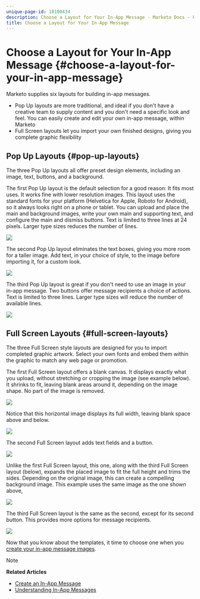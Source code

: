 ```yaml
---
unique-page-id: 10100434
description: Choose a Layout for Your In-App Message - Marketo Docs - Product Documentation
title: Choose a Layout for Your In-App Message
---
```


# Choose a Layout for Your In-App Message {#choose-a-layout-for-your-in-app-message}

Marketo supplies six layouts for building in-app messages.

* Pop Up layouts are more traditional, and ideal if you don't have a creative team to supply content and you don't need a specific look and feel. You can easily create and edit your own in-app message, within Marketo
* Full Screen layouts let you import your own finished designs, giving you complete graphic flexibility

## Pop Up Layouts {#pop-up-layouts}

The three Pop Up layouts all offer preset design elements, including an image, text, buttons, and a background.

The first Pop Up layout is the default selection for a good reason: It fits most uses. It works fine with lower resolution images. This layout uses the standard fonts for your platform (Helvetica for Apple, Roboto for Android), so it always looks right on a phone or tablet. You can upload and place the main and background images, write your own main and supporting text, and configure the main and dismiss buttons. Text is limited to three lines at 24 pixels. Larger type sizes reduces the number of lines.

![](assets/image2016-5-9-13-3a3-3a48.png)

The second Pop Up layout eliminates the text boxes, giving you more room for a taller image. Add text, in your choice of style, to the image before importing it, for a custom look.

![](assets/image2016-5-9-13-3a4-3a43.png)

The third Pop Up layout is great if you don't need to use an image in your in-app message. Two buttons offer message recipients a choice of actions. Text is limited to three lines. Larger type sizes will reduce the number of available lines.

![](assets/image2016-5-9-13-3a7-3a33.png)

## Full Screen Layouts {#full-screen-layouts}

The three Full Screen style layouts are designed for you to import completed graphic artwork. Select your own fonts and embed them within the graphic to match any web page or promotion.

The first Full Screen layout offers a blank canvas. It displays exactly what you upload, without stretching or cropping the image (see example below). It shrinks to fit, leaving blank areas around it, depending on the image shape. No part of the image is removed.

![](assets/image2016-5-9-13-3a9-3a26.png)

Notice that this horizontal image displays its full width, leaving blank space above and below.

![](assets/image2016-5-9-13-3a29-3a46.png)

The second Full Screen layout adds text fields and a button.

![](assets/image2016-5-9-13-3a10-3a27.png)

Unlike the first Full Screen layout, this one, along with the third Full Screen layout (below), expands the placed image to fit the full height and trims the sides. Depending on the original image, this can create a compelling background image. This example uses the same image as the one shown above,

![](assets/image2016-5-9-14-3a0-3a36.png)

The third Full Screen layout is the same as the second, except for its second button. This provides more options for message recipients.

![](assets/image2016-5-9-13-3a11-3a35.png)

Now that you know about the templates, it time to choose one when you [create your in-app message images](add-in-app-message-images.md).

>[!NOTE]
>
>**Related Articles**
>
>* [Create an In-App Message](http://docs.marketo.com/display/docs/create+an+in-app+message)
>* [Understanding In-App Messages](../../../../product-docs/mobile-marketing/in-app-messages/understanding-in-app-messages.md)
>

